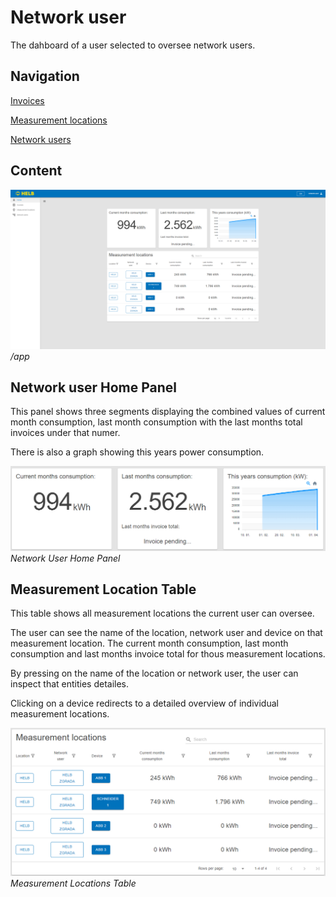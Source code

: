 # Network user

<div style="display: none;">
  \page user-network-user Network user
</div>

The dahboard of a user selected to oversee network users.

## Navigation

[Invoices](../../user/shared/invoices/index.md)

[Measurement locations](../../user/shared/measurement-locations/index.md)

[Network users](../../user/shared/network-users/index.md)

## Content

![LocationHomePage](../../assets/ENNetworkUserHomePage.png) _/app_

## Network user Home Panel

This panel shows three segments displaying the combined values of current month
consumption, last month consumption with the last months total invoices under
that numer.

There is also a graph showing this years power consumption.

![ENNetworkUserHomePanel](../../assets/ENNetworkUserHomePanel.png) _Network User
Home Panel_

## Measurement Location Table

This table shows all measurement locations the current user can oversee.

The user can see the name of the location, network user and device on that
measurement location. The current month consumption, last month consumption and
last months invoice total for thous measurement locations.

By pressing on the name of the location or network user, the user can inspect
that entities detailes.

Clicking on a device redirects to a detailed overview of individual measurement
locations.

![ENMeasurementLocationsTable](../../assets/ENMeasurementLocationsTable.png)
_Measurement Locations Table_
